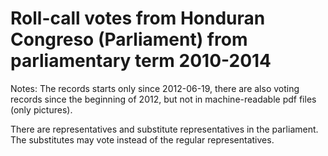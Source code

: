# Roll-call votes from Honduran Congreso (Parliament) from parliamentary term 2010-2014

Notes: The records starts only since 2012-06-19, there are also voting records since the beginning of 2012, but not in machine-readable pdf files (only pictures).

There are representatives and substitute representatives in the parliament. The substitutes may vote instead of the regular representatives.

